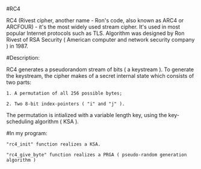 #RC4

  RC4 (Rivest cipher, another name - Ron's code, also known as ARC4 or ARCFOUR) - it's the most widely used stream cipher. It's   used in most popular Internet protocols such as TLS. Algorithm was designed by Ron Rivest of RSA Security ( American computer   and network security company ) in 1987.
  
#Description:

  RC4 generates a pseudorandom stream of bits ( a keystream ). To generate the keystream, the cipher makes of a secret internal   state which consists of two parts:
  
    1. A permutation of all 256 possible bytes;
    
    2. Two 8-bit index-pointers ( "i" and "j" ).
    
  The permutation is intialized with a variable length key, using the key-scheduling algorithm ( KSA ).
  
#In my program:
  
    "rc4_init" function realizes a KSA.
    
    "rc4_give_byte" function realizes a PRGA ( pseudo-random generation algorithm )


